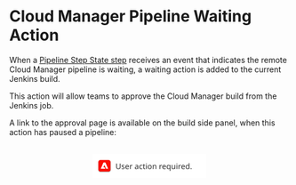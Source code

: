 # Cloud Manager Pipeline Waiting Action

When a [Pipeline Step State step](/doc/step/pipeline-step-state) receives an event that indicates the remote Cloud Manager pipeline is waiting, a waiting action is added to the current Jenkins build.

This action will allow teams to approve the Cloud Manager build from the Jenkins job.

A link to the approval page is available on the build side panel, when this action has paused a pipeline:

<p align="center">
    <br/>
    <img src="cloud-manager-waiting.png" />
    <br/>
</p>
